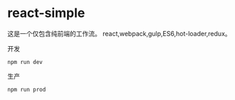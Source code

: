 # react-simple

这是一个仅包含纯前端的工作流。
react,webpack,gulp,ES6,hot-loader,redux。

开发
```
npm run dev
```
生产
```
npm run prod
```

